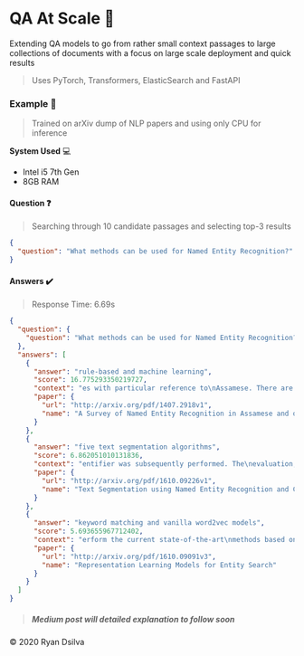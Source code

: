 # QA At Scale 🌟

Extending QA models to go from rather small context passages to large collections of documents with a focus on large scale deployment and quick results

> Uses PyTorch, Transformers, ElasticSearch and FastAPI

### Example 📁

> Trained on arXiv dump of NLP papers and using only CPU for inference

**System Used** 💻

- Intel i5 7th Gen
- 8GB RAM

#### Question ❓

> Searching through 10 candidate passages and selecting top-3 results

```json
{
  "question": "What methods can be used for Named Entity Recognition?"
}
```

#### Answers ✔️

> Response Time: 6.69s

```json
{
  "question": {
    "question": "What methods can be used for Named Entity Recognition?"
  },
  "answers": [
    {
      "answer": "rule-based and machine learning",
      "score": 16.775293350219727,
      "context": "es with particular reference to\nAssamese. There are various rule-based and machine learning approaches\navailable for Named Entity Recognition. At the ",
      "paper": {
        "url": "http://arxiv.org/pdf/1407.2918v1",
        "name": "A Survey of Named Entity Recognition in Assamese and other Indian\n  Languages"
      }
    },
    {
      "answer": "five text segmentation algorithms",
      "score": 6.862051010131836,
      "context": "entifier was subsequently performed. The\nevaluation, using five text segmentation algorithms for the English corpus and\nfour for the Greek corpus lead",
      "paper": {
        "url": "http://arxiv.org/pdf/1610.09226v1",
        "name": "Text Segmentation using Named Entity Recognition and Co-reference\n  Resolution in English and Greek Texts"
      }
    },
    {
      "answer": "keyword matching and vanilla word2vec models",
      "score": 5.693655967712402,
      "context": "erform the current state-of-the-art\nmethods based on keyword matching and vanilla word2vec models. Besides, the\nproposed methods can be trained fast a",
      "paper": {
        "url": "http://arxiv.org/pdf/1610.09091v3",
        "name": "Representation Learning Models for Entity Search"
      }
    }
  ]
}
```

> ##### Medium post will detailed explanation to follow soon

&copy; 2020 Ryan Dsilva
